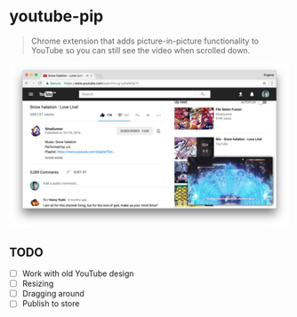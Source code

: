 # youtube-pip

> Chrome extension that adds picture-in-picture functionality to YouTube so you can still see the video when scrolled down.

![](./art/screenshot.png)

<!-- [<img src="https://developer.chrome.com/webstore/images/ChromeWebStore_Badge_v2_206x58.png" alt="Available in the Chrome Web Store">][chrome-store] -->

## TODO

- [ ] Work with old YouTube design
- [ ] Resizing
- [ ] Dragging around
- [ ] Publish to store

[chrome-store]: https://echeung.me/
